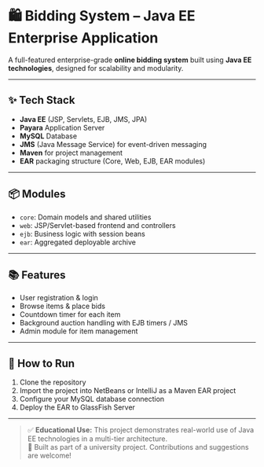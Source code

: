 # 🛍️ Bidding System – Java EE Enterprise Application

A full-featured enterprise-grade **online bidding system** built using **Java EE technologies**, designed for scalability and modularity.

---

## ✨ Tech Stack

- **Java EE** (JSP, Servlets, EJB, JMS, JPA)  
- **Payara** Application Server  
- **MySQL** Database  
- **JMS** (Java Message Service) for event-driven messaging  
- **Maven** for project management  
- **EAR** packaging structure (Core, Web, EJB, EAR modules)

---

## 📦 Modules

- `core`: Domain models and shared utilities  
- `web`: JSP/Servlet-based frontend and controllers  
- `ejb`: Business logic with session beans  
- `ear`: Aggregated deployable archive  

---

## 📚 Features

- User registration & login  
- Browse items & place bids  
- Countdown timer for each item  
- Background auction handling with EJB timers / JMS  
- Admin module for item management  

---

## 🚀 How to Run

1. Clone the repository  
2. Import the project into NetBeans or IntelliJ as a Maven EAR project  
3. Configure your MySQL database connection  
4. Deploy the EAR to GlassFish Server  

---

> ✅ **Educational Use:** This project demonstrates real-world use of Java EE technologies in a multi-tier architecture.  
> 🧠 Built as part of a university project. Contributions and suggestions are welcome!
